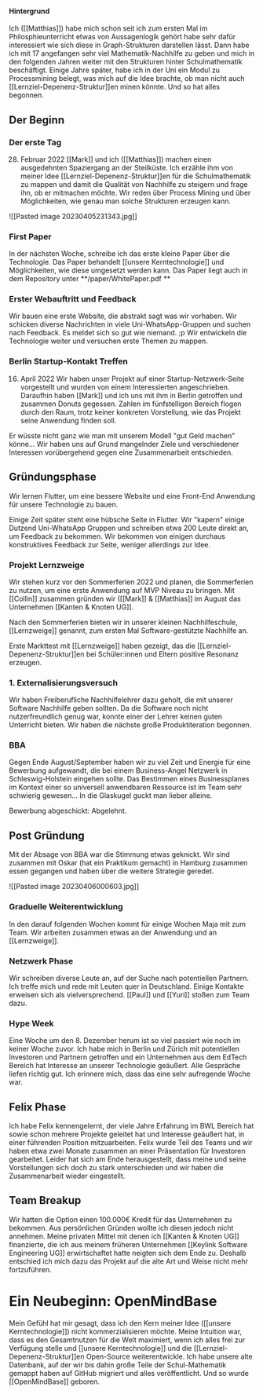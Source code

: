 #### Hintergrund

Ich ([[Matthias]]) habe mich schon seit ich zum ersten Mal im Philosphieunterricht etwas von Aussagenlogik gehört habe
sehr dafür interessiert wie sich diese in Graph-Strukturen darstellen lässt.
Dann habe ich mit 17 angefangen sehr viel Mathematik-Nachhilfe zu geben und mich in den folgenden Jahren weiter mit den
Strukturen hinter Schulmathematik beschäftigt.
Einige Jahre später, habe ich in der Uni ein Modul zu Processmining belegt, was mich auf die Idee brachte, ob man nicht
auch [[Lernziel-Depenenz-Struktur]]en minen könnte.
Und so hat alles begonnen.

## Der Beginn

### Der erste Tag

28. Februar 2022
    [[Mark]] und ich ([[Matthias]]) machen einen ausgedehnten Spaziergang an der Steilküste.
    Ich erzähle ihm von meiner Idee [[Lernziel-Depenenz-Struktur]]en für die Schulmathematik zu mappen und damit die Qualität von Nachhilfe zu steigern und frage ihn, ob er mitmachen möchte.
    Wir reden über Process Mining und über Möglichkeiten, wie genau man solche Strukturen erzeugen kann.

![[Pasted image 20230405231343.jpg]]

### First Paper

In der nächsten Woche, schreibe ich das erste kleine Paper über die Technologie.
Das Paper behandelt [[unsere Kerntechnologie]] und Möglichkeiten, wie diese umgesetzt werden kann.
Das Paper liegt auch in dem Repository unter **/paper/WhitePaper.pdf **

### Erster Webauftritt und Feedback

Wir bauen eine erste Website, die abstrakt sagt was wir vorhaben. Wir schicken diverse Nachrichten in viele Uni-WhatsApp-Gruppen und suchen nach Feedback.
Es meldet sich so gut wie niemand. ;p
Wir entwickeln die Technologie weiter und versuchen erste Themen zu mappen.

### Berlin Startup-Kontakt Treffen

16. April 2022
Wir haben unser Projekt auf einer Startup-Netzwerk-Seite vorgestellt und wurden von einem Interessierten angeschrieben.
Daraufhin haben [[Mark]] und ich uns mit ihm in Berlin getroffen und zusammen Donuts gegessen. Zahlen im fünfstelligen Bereich flogen durch den Raum, trotz keiner konkreten Vorstellung, wie das Projekt seine Anwendung finden soll.

Er wüsste nicht ganz wie man mit unserem Modell "gut Geld machen" könne...
Wir haben uns auf Grund mangelnder Ziele und verschiedener Interessen vorübergehend gegen eine Zusammenarbeit entschieden.

## Gründungsphase

Wir lernen Flutter, um eine bessere Website und eine Front-End Anwendung für unsere Technologie zu bauen.

Einige Zeit später steht eine hübsche Seite in Flutter. 
Wir "kapern" einige Dutzend Uni-WhatsApp Gruppen und schreiben etwa 200 Leute direkt an, um Feedback zu bekommen.
Wir bekommen von einigen durchaus konstruktives Feedback zur Seite, weniger allerdings zur Idee.

### Projekt Lernzweige

Wir stehen kurz vor den Sommerferien 2022 und planen, die Sommerferien zu nutzen, um eine erste Anwendung auf MVP Niveau zu bringen.
Mit [[Collin]] zusammen gründen wir ([[Mark]] & [[Matthias]] im August das Unternehmen [[Kanten & Knoten UG]].

Nach den Sommerferien bieten wir in unserer kleinen Nachhilfeschule, [[Lernzweige]] genannt, zum ersten Mal Software-gestützte Nachhilfe an.

Erste Markttest mit [[Lernzweige]] haben gezeigt, das die [[Lernziel-Depenenz-Struktur]]en bei Schüler:innen und Eltern positive Resonanz erzeugen.

### 1. Externalisierungsversuch

<!-- TODO: Nachhilfe-Konzeptidee -->
Wir haben Freiberufliche Nachhilfelehrer dazu geholt, die mit unserer Software Nachhilfe geben sollten. Da die Software noch nicht nutzerfreundlich genug war, konnte einer der Lehrer keinen guten Unterricht bieten. 
Wir haben die nächste große Produktiteration begonnen.

### BBA

<!-- TODO: Womit haben wir uns beworben. Wie war das Feedback?-->
Gegen Ende August/September haben wir zu viel Zeit und Energie für eine Bewerbung aufgewandt, die bei einem Business-Angel Netzwerk in Schleswig-Holstein eingehen sollte.
Das Bestimmen eines Businessplanes im Kontext einer so universell anwendbaren Ressource ist im Team sehr schwierig gewesen...
In die Glaskugel guckt man lieber alleine.

Bewerbung abgeschickt: Abgelehnt.

## Post Gründung

<!-- TODO: Nicht wichtig, nichts aussagend... Was waren die Gedanken damals?  -->
Mit der Absage von BBA war die Stimmung etwas geknickt.
Wir sind zusammen mit Oskar (hat ein Praktikum gemacht) in Hamburg zusammen essen gegangen und haben über die weitere Strategie geredet.

![[Pasted image 20230406000603.jpg]]

### Graduelle Weiterentwicklung

In den darauf folgenden Wochen kommt für einige Wochen Maja mit zum Team.
Wir arbeiten zusammen etwas an der Anwendung und an [[Lernzweige]].

### Netzwerk Phase

<!-- TODO: Was war unsere Intention? -->
Wir schreiben diverse Leute an, auf der Suche nach potentiellen Partnern. Ich treffe mich und rede mit Leuten quer in Deutschland.
Einige Kontakte erweisen sich als vielversprechend.
[[Paul]] und [[Yuri]] stoßen zum Team dazu.

### Hype Week

Eine Woche um den 8. Dezember herum ist so viel passiert wie noch im keiner Woche zuvor.
Ich habe mich in Berlin und Zürich mit potentiellen Investoren und Partnern getroffen und ein Unternehmen aus dem EdTech Bereich hat Interesse an unserer Technologie geäußert. Alle Gespräche liefen richtig gut.
Ich erinnere mich, dass das eine sehr aufregende Woche war.

## Felix Phase

Ich habe Felix kennengelernt, der viele Jahre Erfahrung im BWL Bereich hat sowie schon mehrere Projekte geleitet hat und Interesse geäußert hat, in einer führenden Position mitzuarbeiten.
Felix wurde Teil des Teams und wir haben etwa zwei Monate zusammen an einer Präsentation für Investoren gearbeitet.
Leider hat sich am Ende herausgestellt, dass meine und seine Vorstellungen sich doch zu stark unterschieden und wir haben die Zusammenarbeit wieder eingestellt.

## Team Breakup

Wir hatten die Option einen 100.000€ Kredit für das Unternehmen zu bekommen. Aus persönlichen Gründen wollte ich diesen
jedoch nicht annehmen.
Meine privaten Mittel mit denen ich [[Kanten & Knoten UG]] finanzierte, die ich aus meinem früheren Unternehmen [[Keylink Software Engineering UG]] erwirtschaftet hatte neigten sich dem Ende zu.
Deshalb entschied ich mich dazu das Projekt auf die alte Art und Weise nicht mehr fortzuführen.

# Ein Neubeginn: OpenMindBase

Mein Gefühl hat mir gesagt, dass ich den Kern meiner Idee ([[unsere Kerntechnologie]]) nicht kommerzialisieren möchte.
Meine Intuition war, dass es den Gesamtnutzen für die Welt maximiert, wenn ich alles frei zur Verfügung stelle und [[unsere Kerntechnologie]] und die [[Lernziel-Depenenz-Struktur]]en Open-Source weiterentwickle.
Ich habe unsere alte Datenbank, auf der wir bis dahin große Teile der Schul-Mathematik gemappt haben auf GitHub migriert und alles veröffentlicht.
Und so wurde [[OpenMindBase]] geboren.
